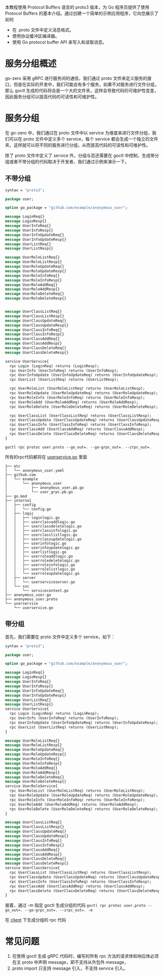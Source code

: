 


本教程使用 Protocol Buffers 语言的 proto3 版本，为 Go 程序员提供了使用 Protocol Buffers 的基本介绍。通过创建一个简单的示例应用程序，它向您展示了如何

- 在 .proto 文件中定义消息格式。
- 使用协议缓冲区编译器。
- 使用 Go protocol buffer API 来写入和读取消息。



# 服务分组概述

go-zero 采用 gRPC 进行服务间的通信，我们通过 proto 文件来定义服务的接口，但是在实际的开发中，我们可能会有多个服务，如果不对服务进行文件分组，那么 goctl 生成的代码将会是一个大的文件夹，这样会导致代码的可维护性变差，因此服务分组可以提高代码的可读性和可维护性。



# 服务分组

在 go-zero 中，我们通过在 proto 文件中以 service 为维度来进行文件分组，我们可以在 proto 文件中定义多个 service，每个 service 都会生成一个独立的文件夹，这样就可以将不同的服务进行分组，从而提高代码的可读性和可维护性。

除了 proto 文件中定义了 service 外，分组与否还需要在 goctl 中控制，生成带分组或者不带分组的代码取决于开发者，我们通过示例来演示一下。




## 不带分组


```protobuf
syntax = "proto3";

package user;

option go_package = "github.com/example/anonymous_user";

message LoginReq{}
message LoginResp{}
message UserInfoReq{}
message UserInfoResp{}
message UserInfoUpdateReq{}
message UserInfoUpdateResp{}
message UserListReq{}
message UserListResp{}

message UserRoleListReq{}
message UserRoleListResp{}
message UserRoleUpdateReq{}
message UserRoleUpdateResp{}
message UserRoleInfoReq{}
message UserRoleInfoResp{}
message UserRoleAddReq{}
message UserRoleAddResp{}
message UserRoleDeleteReq{}
message UserRoleDeleteResp{}


message UserClassListReq{}
message UserClassListResp{}
message UserClassUpdateReq{}
message UserClassUpdateResp{}
message UserClassInfoReq{}
message UserClassInfoResp{}
message UserClassAddReq{}
message UserClassAddResp{}
message UserClassDeleteReq{}
message UserClassDeleteResp{}

service UserService{
  rpc Login (LoginReq) returns (LoginResp);
  rpc UserInfo (UserInfoReq) returns (UserInfoResp);
  rpc UserInfoUpdate (UserInfoUpdateReq) returns (UserInfoUpdateResp);
  rpc UserList (UserListReq) returns (UserListResp);

  rpc UserRoleList (UserRoleListReq) returns (UserRoleListResp);
  rpc UserRoleUpdate (UserRoleUpdateReq) returns (UserRoleUpdateResp);
  rpc UserRoleInfo (UserRoleInfoReq) returns (UserRoleInfoResp);
  rpc UserRoleAdd (UserRoleAddReq) returns (UserRoleAddResp);
  rpc UserRoleDelete (UserRoleDeleteReq) returns (UserRoleDeleteResp);

  rpc UserClassList (UserClassListReq) returns (UserClassListResp);
  rpc UserClassUpdate (UserClassUpdateReq) returns (UserClassUpdateResp);
  rpc UserClassInfo (UserClassInfoReq) returns (UserClassInfoResp);
  rpc UserClassAdd (UserClassAddReq) returns (UserClassAddResp);
  rpc UserClassDelete (UserClassDeleteReq) returns (UserClassDeleteResp);
}
```



`goctl rpc protoc user.proto --go_out=. --go-grpc_out=. --zrpc_out=.`


所有的rpc代码都将在 [userservice.go](group%2Fuserservice%2Fuserservice.go) 里面

```shell
├── etc
│   └── anonymous_user.yaml
├── github.com
│   └── example
│       └── anonymous_user
│           ├── anonymous_user.pb.go
│           └── user_grpc.pb.go
├── go.mod
├── internal
│   ├── config
│   │   └── config.go
│   ├── logic
│   │   ├── loginlogic.go
│   │   ├── userclassaddlogic.go
│   │   ├── userclassdeletelogic.go
│   │   ├── userclassinfologic.go
│   │   ├── userclasslistlogic.go
│   │   ├── userclassupdatelogic.go
│   │   ├── userinfologic.go
│   │   ├── userinfoupdatelogic.go
│   │   ├── userlistlogic.go
│   │   ├── userroleaddlogic.go
│   │   ├── userroledeletelogic.go
│   │   ├── userroleinfologic.go
│   │   ├── userrolelistlogic.go
│   │   └── userroleupdatelogic.go
│   ├── server
│   │   └── userserviceserver.go
│   └── svc
│       └── servicecontext.go
├── anonymous_user.go
├── anonymous_user.proto
└── userservice
    └── userservice.go
```


## 带分组

首先，我们需要在 proto 文件中定义多个 service，如下：

```protobuf
syntax = "proto3";

package user;

option go_package = "github.com/example/anonymous_user";

message LoginReq{}
message LoginResp{}
message UserInfoReq{}
message UserInfoResp{}
message UserInfoUpdateReq{}
message UserInfoUpdateResp{}
message UserListReq{}
message UserListResp{}
service UserService{
  rpc Login (LoginReq) returns (LoginResp);
  rpc UserInfo (UserInfoReq) returns (UserInfoResp);
  rpc UserInfoUpdate (UserInfoUpdateReq) returns (UserInfoUpdateResp);
  rpc UserList (UserListReq) returns (UserListResp);
}

message UserRoleListReq{}
message UserRoleListResp{}
message UserRoleUpdateReq{}
message UserRoleUpdateResp{}
message UserRoleInfoReq{}
message UserRoleInfoResp{}
message UserRoleAddReq{}
message UserRoleAddResp{}
message UserRoleDeleteReq{}
message UserRoleDeleteResp{}
service UserRoleService{
  rpc UserRoleList (UserRoleListReq) returns (UserRoleListResp);
  rpc UserRoleUpdate (UserRoleUpdateReq) returns (UserRoleUpdateResp);
  rpc UserRoleInfo (UserRoleInfoReq) returns (UserRoleInfoResp);
  rpc UserRoleAdd (UserRoleAddReq) returns (UserRoleAddResp);
  rpc UserRoleDelete (UserRoleDeleteReq) returns (UserRoleDeleteResp);
}

message UserClassListReq{}
message UserClassListResp{}
message UserClassUpdateReq{}
message UserClassUpdateResp{}
message UserClassInfoReq{}
message UserClassInfoResp{}
message UserClassAddReq{}
message UserClassAddResp{}
message UserClassDeleteReq{}
message UserClassDeleteResp{}
service UserClassService{
  rpc UserClassList (UserClassListReq) returns (UserClassListResp);
  rpc UserClassUpdate (UserClassUpdateReq) returns (UserClassUpdateResp);
  rpc UserClassInfo (UserClassInfoReq) returns (UserClassInfoResp);
  rpc UserClassAdd (UserClassAddReq) returns (UserClassAddResp);
  rpc UserClassDelete (UserClassDeleteReq) returns (UserClassDeleteResp);
}
```

接着，通过 -m 指定 goctl 生成分组的代码
```goctl rpc protoc user.proto --go_out=. --go-grpc_out=. --zrpc_out=. -m```

在 [client](group%2Fclient) 下生成分组的 rpc 代码



# 常见问题

1. 在使用 goctl 生成 gRPC 代码时，编写的所有 rpc 方法的请求体和响应体必须在主 proto 中声明 message，即不支持从外包外 message，
2. proto import 只支持 message 引入，不支持 service 引入。


